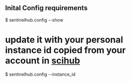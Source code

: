 ## Inital Config requirements


$ sentinelhub.config --show

# update it with your personal instance id copied from your account in [scihub](https://www.sentinel-hub.com/develop/documentation/api/ogc_api)


$ sentinelhub.config --instance_id <your instance id>

